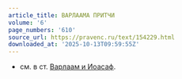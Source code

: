 ```yaml
---
article_title: ВАРЛААМА ПРИТЧИ
volume: '6'
page_numbers: '610'
source_url: https://pravenc.ru/text/154229.html
downloaded_at: '2025-10-13T09:59:55Z'
---
```


- см. в ст. [Варлаам и Иоасаф](<https://pravenc.ru/text/Варлаам и Иоасаф.html>).
